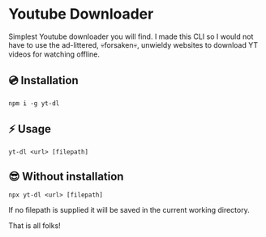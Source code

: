 # Youtube Downloader

Simplest Youtube downloader you will find. I made this CLI so I would not have to use the ad-littered, 💀forsaken💀, unwieldy websites to download YT videos for watching offline.

## 💿 Installation

```shell
npm i -g yt-dl
```

## ⚡️ Usage

```shell
yt-dl <url> [filepath]
```

## 😎 Without installation

```shell
npx yt-dl <url> [filepath]
```

If no filepath is supplied it will be saved in the current working directory.

That is all folks!